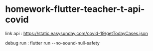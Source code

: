 # homework-flutter-teacher-t-api-covid
 
 link api : https://static.easysunday.com/covid-19/getTodayCases.json

 debug run : flutter run --no-sound-null-safety

